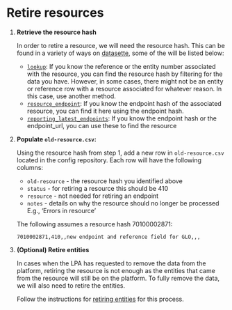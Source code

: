 # Retire resources

1. **Retrieve the resource hash**

   In order to retire a resource, we will need the resource hash. This can be found in a variety of ways on [datasette](https://datasette.planning.data.gov.uk/digital-land), some of the will be listed below:

   - [`lookup`](https://datasette.planning.data.gov.uk/digital-land/lookup): If you know the reference or the entity number associated with the resource, you can find the resource hash by filtering for the data you have. However, in some cases, there might not be an entity or reference row with a resource associated for whatever reason. In this case, use another method.
   - [`resource_endpoint`](https://datasette.planning.data.gov.uk/digital-land/resource_endpoint): If you know the endpoint hash of the associated resource, you can find it here using the endpoint hash.
   - [`reporting_latest_endpoints`](https://datasette.planning.data.gov.uk/digital-land/reporting_latest_endpoints): If you know the endpoint hash or the endpoint_url, you can use these to find the resource

2. **Populate `old-resource.csv`:**

   Using the resource hash from step 1, add a new row in `old-resource.csv` located in the config repository. Each row will have the following columns:

   - `old-resource` \- the resource hash you identified above
   - `status` \- for retiring a resource this should be 410
   - `resource` \- not needed for retiring an endpoint
   - `notes` \- details on why the resource should no longer be processed E.g., ‘Errors in resource’

   The following assumes a resource hash 70100002871:

   ```
   7010002871,410,,new endpoint and reference field for GLO,,,
   ```

3. **(Optional) Retire entities**

   In cases when the LPA has requested to remove the data from the platform, retiring the resource is not enough as the entities that came from the resource will still be on the platform. To fully remove the data, we will also need to retire the entities.

   Follow the instructions for [retiring entities](Retire-entities.md) for this process.

